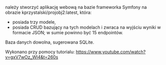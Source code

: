 należy stworzyć aplikację webową na bazie frameworka Symfony na
obrazie kprzystalski/projobj2:latest, która:
- posiada trzy modele,
- posiada CRUD bazujący na tych modelach i zwraca na wyjściu wyniki w
formacie JSON; w sumie powinno być 15 endpointów.

Baza danych dowolna, sugerowana SQLite.


Wykonano przy pomocy tutorialu: https://www.youtube.com/watch?v=gxV7wOz_WI4&t=260s
